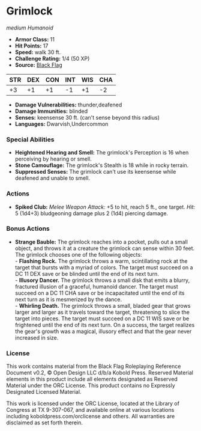 # Grimlock

*medium* *Humanoid*

- **Armor Class:** 11
- **Hit Points:** 17 
- **Speed:** walk 30 ft.
- **Challenge Rating:** 1/4 (50 XP)
- **Source:** [Black Flag](https://koboldpress.com/kpstore/product/tovrpg-pg-mv/)

| STR | DEX | CON | INT | WIS | CHA |
| --- | --- | --- | --- | --- | --- |
| +3 | +1 | +1 | -1 | +1 | -2 |

- **Damage Vulnerabilities:** thunder,deafened
- **Damage Immunities:** blinded
- **Senses:** keensense 30 ft. (can't sense beyond this radius)
- **Languages:** Dwarvish,Undercommon

### Special Abilities

- **Heightened Hearing and Smell:** The grimlock's Perception is 16 when perceiving by hearing or smell.
- **Stone Camouflage:** The grimlock's Stealth is 18 while in rocky terrain.
- **Suppressed Senses:** The grimlock can't use its keensense while deafened and unable to smell.

### Actions

- **Spiked Club:** _Melee Weapon Attack:_ +5 to hit, reach 5 ft., one target. _Hit:_ 5 (1d4+3) bludgeoning damage plus 2 (1d4) piercing damage.

### Bonus Actions

- **Strange Bauble:** The grimlock reaches into a pocket, pulls out a small object, and throws it at a creature the grimlock can sense within 30 feet. The grimlock chooses one of the following objects:<br>- **Flashing Rock.** The grimlock throws a warm, scintillating rock at the target that bursts with a myriad of colors. The target must succeed on a DC 11 DEX save or be blinded until the end of its next turn.<br>- **Illusory Dancer.** The grimlock throws a small disk that emits a blurry, fractured illusion of a graceful, humanoid dancer. The target must succeed on a DC 11 CHA save or be incapacitated until the end of its next turn as it is mesmerized by the dance.<br>- **Whirling Death.** The grimlock throws a small, bladed gear that grows larger and larger as it travels toward the target, threatening to slice the target into pieces. The target must succeed on a DC 11 WIS save or be frightened until the end of its next turn. On a success, the target realizes the gear's growth was a magical, illusory effect and that the gear never increased in size.


### License

This work contains material from the Black Flag Roleplaying Reference Document v0.2, © Open Design LLC d/b/a Kobold Press. Reserved Material elements in this product include all elements designated as Reserved Material under the ORC License. This product contains no Expressly Designated Licensed Material.

This work is licensed under the ORC License, located at the Library of Congress at TX 9-307-067, and available online at various locations including koboldpress.com/orclicense and others. All warranties are disclaimed as set forth therein.

